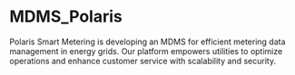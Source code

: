 # MDMS_Polaris
Polaris Smart Metering is developing an MDMS for efficient metering data management in energy grids. Our platform empowers utilities to optimize operations and enhance customer service with scalability and security.
